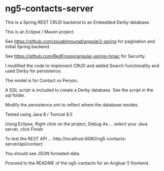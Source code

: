 # ng5-contacts-server

This is a Spring REST CRUD backend to an Embedded Derby database.

This is an Eclipse / Maven project.

See https://github.com/zouabimourad/angular2-spring for pagination and initial Spring backend.

See https://github.com/RedFroggy/angular-spring-hmac for Security.

I modified the code to implement CRUD and added Search functionality and used Derby for persistence.

The model is for Contact vs Person.

A SQL script is included to create a Derby database.  See the script in the sql folder.

Modify the persistence.xml to reflect where the database resides.

Tested using Java 8 / Tomcat 8.5

Using Eclipse, Right click on the project, Debug As ... select your Java server, click Finish

To test the REST API ... http://localhost:8080/ng5-contacts-server/api/contact

You should see JSON formated data.

Proceed to the README of the ng5-contacts for an Angluar 5 frontend.


